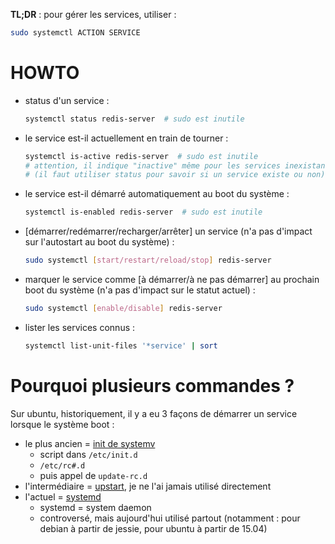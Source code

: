 **TL;DR** : pour gérer les services, utiliser :

```sh
sudo systemctl ACTION SERVICE
```

# HOWTO

- status d'un service :
    ```sh
    systemctl status redis-server  # sudo est inutile
    ```
- le service est-il actuellement en train de tourner :
    ```sh
    systemctl is-active redis-server  # sudo est inutile
    # attention, il indique "inactive" même pour les services inexistants
    # (il faut utiliser status pour savoir si un service existe ou non)
    ```
- le service est-il démarré automatiquement au boot du système :
    ```sh
    systemctl is-enabled redis-server  # sudo est inutile
    ```
- [démarrer/redémarrer/recharger/arrêter] un service  (n'a pas d'impact sur l'autostart au boot du système) :
    ```sh
    sudo systemctl [start/restart/reload/stop] redis-server
    ```
- marquer le service comme [à démarrer/à ne pas démarrer] au prochain boot du système (n'a pas d'impact sur le statut actuel) :
    ```sh
    sudo systemctl [enable/disable] redis-server
    ```
- lister les services connus :
    ```sh
    systemctl list-unit-files '*service' | sort
    ```

# Pourquoi plusieurs commandes ?

Sur ubuntu, historiquement, il y a eu 3 façons de démarrer un service lorsque le système boot :
- le plus ancien = [init de systemv](https://fr.wikipedia.org/wiki/Init#%C2%AB_init_%C2%BB_de_Unix_System_V_(SysV_init))
    - script dans `/etc/init.d`
    - `/etc/rc#.d`
    - puis appel de `update-rc.d`
- l'intermédiaire = [upstart](https://fr.wikipedia.org/wiki/Upstart), je ne l'ai jamais utilisé directement
- l'actuel = [systemd](https://fr.wikipedia.org/wiki/Systemd)
    - systemd = system daemon
    - controversé, mais aujourd'hui utilisé partout (notamment : pour debian à partir de jessie, pour ubuntu à partir de 15.04)
